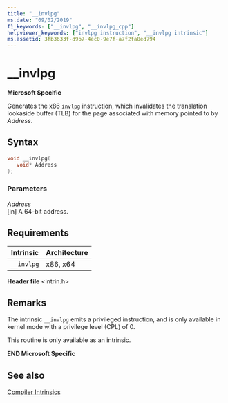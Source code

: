 ```yaml
---
title: "__invlpg"
ms.date: "09/02/2019"
f1_keywords: ["__invlpg", "__invlpg_cpp"]
helpviewer_keywords: ["invlpg instruction", "__invlpg intrinsic"]
ms.assetid: 3fb3633f-d9b7-4ec0-9e7f-a7f2fa8ed794
---
```

# __invlpg

**Microsoft Specific**

Generates the x86 `invlpg` instruction, which invalidates the translation lookaside buffer (TLB) for the page associated with memory pointed to by *Address*.

## Syntax

```C
void __invlpg(
   void* Address
);
```

### Parameters

*Address*\
[in] A 64-bit address.

## Requirements

|Intrinsic|Architecture|
|---------------|------------------|
|`__invlpg`|x86, x64|

**Header file** \<intrin.h>

## Remarks

The intrinsic `__invlpg` emits a privileged instruction, and is only available in kernel mode with a privilege level (CPL) of 0.

This routine is only available as an intrinsic.

**END Microsoft Specific**

## See also

[Compiler Intrinsics](../intrinsics/compiler-intrinsics.md)
